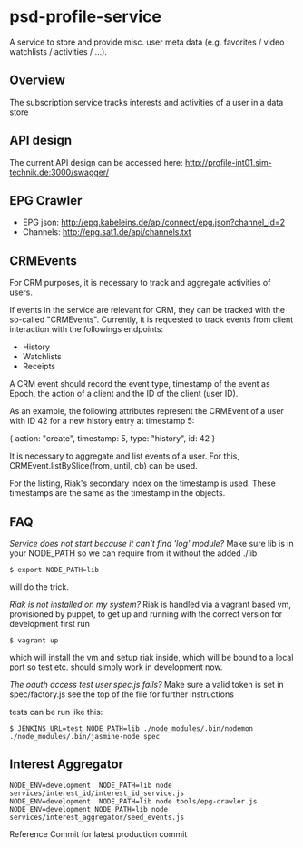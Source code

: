 # psd-profile-service

A service to store and provide misc. user meta data (e.g. favorites / video watchlists / activities / ...).

## Overview

The subscription service tracks interests and activities of a user in a data store

## API design

The current API design can be accessed here: http://profile-int01.sim-technik.de:3000/swagger/


## EPG Crawler

* EPG json: http://epg.kabeleins.de/api/connect/epg.json?channel_id=2
* Channels: http://epg.sat1.de/api/channels.txt

## CRMEvents 

For CRM purposes, it is necessary to track and aggregate activities of users. 

If events in the service are relevant for CRM, they can be tracked with the so-called "CRMEvents".
Currently, it is requested to track events from client interaction with the followings endpoints:

* History
* Watchlists
* Receipts

A CRM event should record the event type, timestamp of the event as Epoch, the action of a client
and the ID of the client (user ID).

As an example, the following attributes represent the CRMEvent of a user with ID 42 for a new history entry
at timestamp 5:

 { action: "create", timestamp: 5, type: "history", id: 42 }

It is necessary to aggregate and list events of a user. For this, CRMEvent.listBySlice(from, until, cb) can be used.

For the listing, Riak's secondary index on the timestamp is used. These timestamps are the same as the timestamp in the objects.

## FAQ

_Service does not start because it can't find 'log' module?_
Make sure lib is in your NODE\_PATH so we can require from it without the added
./lib

    $ export NODE_PATH=lib

will do the trick.

_Riak is not installed on my system?_
Riak is handled via a vagrant based vm, provisioned by puppet, to get up and
running with the correct version for development first run

    $ vagrant up

which will install the vm and setup riak inside, which will be bound to a local
port so test etc. should simply work in development now.

_The oauth access test user.spec.js fails?_
Make sure a valid token is set in spec/factory.js see the top of the file for
further instructions


tests can be run like this:

    $ JENKINS_URL=test NODE_PATH=lib ./node_modules/.bin/nodemon ./node_modules/.bin/jasmine-node spec


## Interest Aggregator

	NODE_ENV=development  NODE_PATH=lib node services/interest_id/interest_id_service.js 
	NODE_ENV=development  NODE_PATH=lib node tools/epg-crawler.js
	NODE_ENV=development NODE_PATH=lib node services/interest_aggregator/seed_events.js

Reference Commit for latest production commit